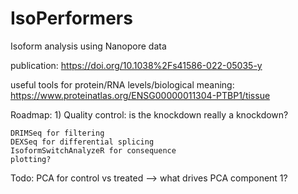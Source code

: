 # IsoPerformers

Isoform analysis using Nanopore data

publication: https://doi.org/10.1038%2Fs41586-022-05035-y


useful tools for protein/RNA levels/biological meaning: 
  https://www.proteinatlas.org/ENSG00000011304-PTBP1/tissue

Roadmap:
    1) Quality control: is the knockdown really a knockdown?
    
    DRIMSeq for filtering
    DEXSeq for differential splicing
    IsoformSwitchAnalyzeR for consequence
    plotting?

Todo:
  PCA for control vs treated --> what drives PCA component 1?
  
